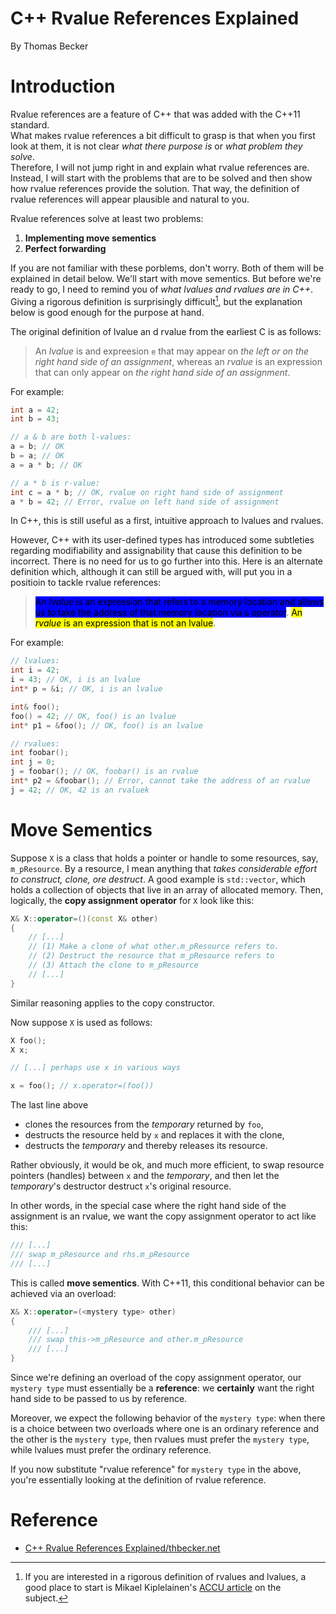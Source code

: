 # C++ Rvalue References Explained
By Thomas Becker

# Introduction

Rvalue references are a feature of C++ that was added with the C++11 standard.  
What makes rvalue references a bit difficult to grasp is that when you first look at them, it is not clear *what there purpose is* or *what problem they solve*.  
Therefore, I will not jump right in and explain what rvalue references are. Instead, I will start with the problems that are to be solved and then show how rvalue references provide the solution. That way, the definition of rvalue references will appear plausible and natural to you.

Rvalue references solve at least two problems:
1. **Implementing move sementics**
2. **Perfect forwarding**

If you are not familiar with these porblems, don't worry. Both of them will be explained in detail below. We'll start with move sementics. But before we're ready to go, I need to remind you of *what lvalues and rvalues are in C++*. Giving a rigorous definition is surprisingly difficult[^1], but the explanation below is good enough for the purpose at hand.

[^1]: If you are interested in a rigorous definition of rvalues and lvalues, a good place to start is Mikael Kiplelainen's [ACCU article](https://accu.org/journals/overload/12/61/kilpelainen_227/) on the subject.

The original definition of lvalue an d rvalue from the earliest C is as follows: 

> An *lvalue* is and expreesion `e` that may appear on *the left or on the right hand side of an assignment*, whereas an *rvalue* is an expression that can only appear on *the right hand side of an assignment*.

For example:

```cpp
int a = 42;
int b = 43;

// a & b are both l-values:
a = b; // OK
b = a; // OK
a = a * b; // OK

// a * b is r-value:
int c = a * b; // OK, rvalue on right hand side of assignment
a * b = 42; // Error, rvalue on left hand side of assignment
```

In C++, this is still useful as a first, intuitive approach to lvalues and rvalues.  

However, C++ with its user-defined types has introduced some subtleties regarding modifiability and assignability that cause this definition to be incorrect. There is no need for us to go further into this. Here is an alternate definition which, although it can still be argued with, will put you in a positioin to tackle rvalue references:

> <mark style="background: blue">An *lvalue* is an expression that refers to a memory location and allows us to take the address of that memory location via `&` operator</mark>. <mark style="background: red:">An *rvalue* is an expression that is not an lvalue</mark>.

For example:

```cpp
// lvalues:
int i = 42;
i = 43; // OK, i is an lvalue
int* p = &i; // OK, i is an lvalue

int& foo();
foo() = 42; // OK, foo() is an lvalue
int* p1 = &foo(); // OK, foo() is an lvalue

// rvalues:
int foobar();
int j = 0;
j = foobar(); // OK, foobar() is an rvalue
int* p2 = &foobar(); // Error, cannot take the address of an rvalue
j = 42; // OK, 42 is an rvaluek
```

# Move Sementics

Suppose `X` is a class that holds a pointer or handle to some resources, say, `m_pResource`. By a resource, I mean anything that *takes considerable effort to construct, clone, ore destruct*. A good example is `std::vector`, which holds a collection of objects that live in an array of allocated memory. Then, logically, the **copy assignment operator** for `X` look like this:

```cpp
X& X::operator=()(const X& other)
{
    // [...]
    // (1) Make a clone of what other.m_pResource refers to.
    // (2) Destruct the resource that m_pResource refers to
    // (3) Attach the clone to m_pResource
    // [...]
}
```

Similar reasoning applies to the copy constructor. 

Now suppose `X` is used as follows:

```cpp
X foo();
X x;

// [...] perhaps use x in various ways

x = foo(); // x.operator=(foo())
```

The last line above
- clones the resources from the *temporary* returned by `foo`,
- destructs the resource held by `x` and replaces it with the clone,
- destructs the *temporary* and thereby releases its resource.

Rather obviously, it would be ok, and much more efficient, to swap resource pointers (handles) between `x` and the *temporary*, and then let the *temporary*'s destructor destruct `x`'s original resource. 

In other words, in the special case where the right hand side of the assignment is an rvalue, we want the copy assignment operator to act like this:

```cpp
/// [...]
/// swap m_pResource and rhs.m_pResource
/// [...]
```

This is called **move sementics**. With C++11, this conditional behavior can be achieved via an overload:

```cpp
X& X::operator=(<mystery type> other)
{
    /// [...]
    /// swap this->m_pResource and other.m_pResource
    /// [...]
}
```

Since we're defining an overload of the copy assignment operator, our `mystery type` must essentially be a **reference**: we **certainly** want the right hand side to be passed to us by reference. 

Moreover, we expect the following behavior of the `mystery type`: when there is a choice between two overloads where one is an ordinary reference and the other is the `mystery type`, then rvalues must prefer the `mystery type`, while lvalues must prefer the ordinary reference.

If you now substitute "rvalue reference" for `mystery type` in the above, you're essentially looking at the definition of rvalue reference.

# Reference

- [C++ Rvalue References Explained/thbecker.net](http://thbecker.net/articles/rvalue_references/section_01.html)